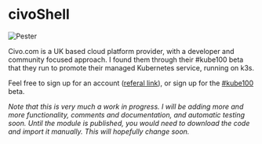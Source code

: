 # civoShell

![Pester](https://github.com/roberthstrand/civoShell/workflows/Pester/badge.svg)

Civo.com is a UK based cloud platform provider, with a developer and community focused approach. I found them through their #kube100 beta that they run to promote their managed Kubernetes service, running on k3s.

Feel free to sign up for an account ([referal link](https://www.civo.com/?ref=c57484)), or sign up for the [#kube100](https://www.civo.com/kube100) beta.

_Note that this is very much a work in progress. I will be adding more and more functionality, comments and documentation, and automatic testing soon. Until the module is published, you would need to download the code and import it manually. This will hopefully change soon._